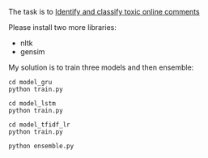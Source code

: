 The task is to [Identify and classify toxic online comments](https://www.kaggle.com/c/jigsaw-toxic-comment-classification-challenge)

Please install two more libraries:
* nltk
* gensim

My solution is to train three models and then ensemble:
```
cd model_gru
python train.py

cd model_lstm
python train.py

cd model_tfidf_lr
python train.py

python ensemble.py
```
